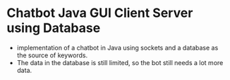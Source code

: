 # Chatbot Java GUI Client Server using Database

* implementation of a chatbot in Java using sockets and a database as the source of keywords.
* The data in the database is still limited, so the bot still needs a lot more data.
